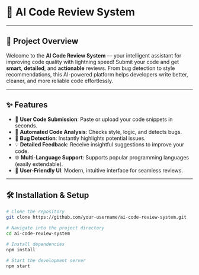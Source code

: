 # 🌟 AI Code Review System

---

## 🚀 Project Overview

Welcome to the **AI Code Review System** — your intelligent assistant for improving code quality with lightning speed! Submit your code and get **smart**, **detailed**, and **actionable** reviews. From bug detection to style recommendations, this AI-powered platform helps developers write better, cleaner, and more reliable code effortlessly.

---

## ✨ Features

- 📝 **User Code Submission**: Paste or upload your code snippets in seconds.
- 🤖 **Automated Code Analysis**: Checks style, logic, and detects bugs.
- 🐞 **Bug Detection**: Instantly highlights potential issues.
- 💡 **Detailed Feedback**: Receive insightful suggestions to improve your code.
- 🌐 **Multi-Language Support**: Supports popular programming languages (easily extendable).
- 🎯 **User-Friendly UI**: Modern, intuitive interface for seamless reviews.

---

## 🛠 Installation & Setup

```bash
# Clone the repository
git clone https://github.com/your-username/ai-code-review-system.git

# Navigate into the project directory
cd ai-code-review-system

# Install dependencies
npm install

# Start the development server
npm start
